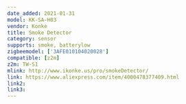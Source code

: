 ```yaml
---
date_added: 2021-01-31
model: KK-SA-H03
vendor: Konke
title: Smoke Detector
category: sensor
supports: smoke, batterylow
zigbeemodel: ['3AFE010104020028']
compatible: [z2m]
z2m: TW-S1
mlink: http://www.ikonke.us/pro/smokeDetector/
link: https://www.aliexpress.com/item/4000478377409.html
link2: 
link3: 
---
```

